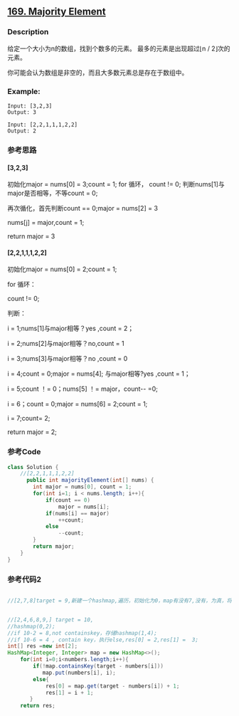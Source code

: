 ## [169. Majority Element ](https://leetcode.com/problems/majority-element/description/)


### Description
给定一个大小为n的数组，找到个数多的元素。 最多的元素是出现超过⌊n / 2⌋次的元素。

你可能会认为数组是非空的，而且大多数元素总是存在于数组中。

### Example:
 

    Input: [3,2,3]
    Output: 3

    Input: [2,2,1,1,1,2,2]
    Output: 2

### 参考思路

#### [3,2,3]

初始化major = nums[0] = 3;count = 1;
for 循环，
count != 0;
判断nums[1]与major是否相等，不等count = 0;


再次循化，首先判断count == 0;major = nums[2] = 3

nums[j] = major,count = 1;

return major = 3

#### [2,2,1,1,1,2,2]


初始化major = nums[0] = 2;count = 1;

for 循环：

count != 0;

判断：

 i = 1;nums[1]与major相等？yes ,count = 2；

 i = 2;nums[2]与major相等？no,count = 1

 i = 3;nums[3]与major相等？no ,count = 0

 i = 4;count = 0;major = nums[4];
        与major相等?yes ,count = 1；

i = 5;count ！= 0；nums[5] ！= major，count-- =0;

i = 6；count = 0;major  = nums[6] = 2;count = 1;

i = 7;count=  2;

return major = 2; 


    
### 参考Code

```java
class Solution {
    //[2,2,1,1,1,2,2]
      public int majorityElement(int[] nums) {
        int major = nums[0], count = 1;
        for(int i=1; i < nums.length; i++){
            if(count == 0)
                major = nums[i];
            if(nums[i] == major)
                ++count;
            else
                --count;
        }
        return major;
    }
}

```

### 参考代码2

```java

//[2,7,8]target = 9,新建一个hashmap,遍历，初始化为0，map有没有7,没有，为真，将0,numbers[0]添加到hashmap中，下面9-7咯，为2，hashmap中有，执行else中语句，res[0],res[1]分别为1,2.再循环呦


//[2,4,6,8,9,] target = 10,
//hashmap(0,2);
//if 10-2 = 8,not containskey，存储hashmap(1,4);
//if 10-6 = 4 , contain key，执行else,res[0] = 2,res[1] =  3; 
int[] res =new int[2];
HashMap<Integer, Integer> map = new HashMap<>();
    for(int i=0;i<numbers.length;i++){
       	if(!map.containsKey(target - numbers[i]))
           map.put(numbers[i], i);
       	else{
       		res[0] = map.get(target - numbers[i]) + 1;
       		res[1] = i + 1;
       }
    return res;        
```